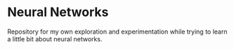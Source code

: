 
# Neural Networks

Repository for my own exploration and experimentation while trying to learn a little bit about neural networks.

